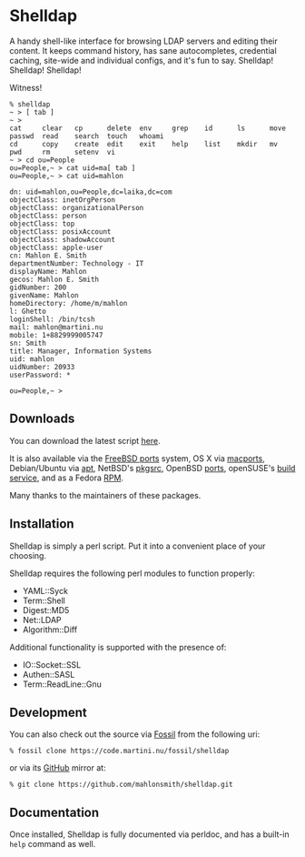 Shelldap
========

A handy shell-like interface for browsing LDAP servers and editing their
content. It keeps command history, has sane autocompletes, credential caching,
site-wide and individual configs, and it's fun to say.
Shelldap! Shelldap! Shelldap!

Witness!


```
% shelldap 
~ > [ tab ]
~ > 
cat     clear   cp      delete  env     grep    id      ls      move    passwd  read    search  touch   whoami  
cd      copy    create  edit    exit    help    list    mkdir   mv      pwd     rm      setenv  vi      
~ > cd ou=People
ou=People,~ > cat uid=ma[ tab ]
ou=People,~ > cat uid=mahlon

dn: uid=mahlon,ou=People,dc=laika,dc=com
objectClass: inetOrgPerson
objectClass: organizationalPerson
objectClass: person
objectClass: top
objectClass: posixAccount
objectClass: shadowAccount
objectClass: apple-user
cn: Mahlon E. Smith
departmentNumber: Technology - IT
displayName: Mahlon
gecos: Mahlon E. Smith
gidNumber: 200
givenName: Mahlon
homeDirectory: /home/m/mahlon
l: Ghetto
loginShell: /bin/tcsh
mail: mahlon@martini.nu
mobile: 1+8829999005747
sn: Smith
title: Manager, Information Systems
uid: mahlon
uidNumber: 20933
userPassword: *

ou=People,~ > 
```


Downloads
---------

You can download the latest script
[here](https://code.martini.nu/fossil/shelldap/tarball/tip/shelldap-tip.tar.gz).

It is also available via the 
[FreeBSD ports](http://www.freebsd.org/cgi/cvsweb.cgi/ports/net/shelldap/) system, OS X via 
[macports](https://trac.macports.org/browser/trunk/dports/net/shelldap/Portfile), Debian/Ubuntu via [apt](https://packages.debian.org/shelldap),
NetBSD's [pkgsrc](ftp://ftp.netbsd.org/pub/pkgsrc/current/pkgsrc/sysutils/shelldap/README.html), OpenBSD [ports](http://openports.se/sysutils/shelldap), openSUSE's [build service](http://software.opensuse.org/search?q=shelldap&baseproject=openSUSE%3AFactory&lang=en), and as a Fedora [RPM](https://src.fedoraproject.org/rpms/shelldap).

Many thanks to the maintainers of these packages.


Installation
-------------

Shelldap is simply a perl script.  Put it into a convenient place of your choosing.

Shelldap requires the following perl modules to function properly:

* YAML::Syck
* Term::Shell
* Digest::MD5 
* Net::LDAP
* Algorithm::Diff

Additional functionality is supported with the presence of:

* IO::Socket::SSL
* Authen::SASL
* Term::ReadLine::Gnu


Development
-----------


You can also check out the source via [Fossil](http://fossil-scm.org/) from the following uri:

    % fossil clone https://code.martini.nu/fossil/shelldap

or via its [GitHub](https://github.com/) mirror at:

    % git clone https://github.com/mahlonsmith/shelldap.git


Documentation
-------------

Once installed, Shelldap is fully documented via perldoc, and has a built-in `help` command as well.

